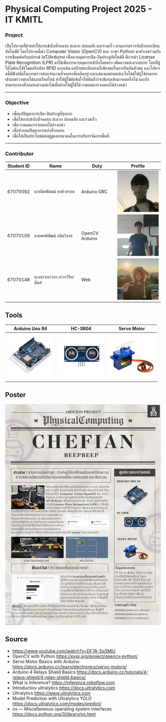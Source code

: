 # Physical Computing Project 2025 - IT KMITL

### Project
เป็นโปรเจคที่ช่วยทำให้การเข้าถึงที่จอดรถ สะดวก ปลอดภัย และรวดเร็ว ผ่านการตรวจจับป้ายทะเบียนอัตโนมัติ โดยโปรเจคนี้นำ Computer Vision (OpenCV) และ ภาษา Python มาทำงานร่วมกับการเชื่อมต่อกับอุปกรณ์ IoT/Arduino เพื่อควบคุมการเปิด-ปิดประตูอัตโนมัติ มีการนำ License Plate Recognition (LPR) มาใช้เพื่อการควบคุมการเข้าถึงโดยตรง เพิ่มความสะดวกสบาย โดยที่ผู้ใช้ไม่ต้องใช้รีโมตหรือบัตร RFID แบบเดิม แค่ป้ายทะเบียนรถก็เพียงพอในการยืนยันตัวตน และโปรเจคนี้มีฟังก์ชันในการตรวจสอบจำนวนที่จอดรถที่เหลืออยู่ และแสดงผลผ่านหน้าเว็บไซต์ให้ผู้ใช้สามารถเข้ามาตรวจสอบได้แบบเรียลไทม์ ทำให้ผู้ใช้ตัดสินใจได้ทันทีว่าจะขับรถเข้ามาจอดหรือไม่ และยังสามารถจองที่จอดรถล่วงหน้าได้เพื่อช่วยให้ผู้ใช้ได้วางแผนการจอดรถได้ล่วงหน้า


<hr>

### Objective

- เพื่อแก้ปัญหาการเปิด-ปิดประตูที่ยุ่งยาก
- เพื่อให้การเข้าถึงที่จอดรถ สะดวก ปลอดภัย และรวดเร็ว
- เพื่อวางแผนการจอดรถได้ล่วงหน้า
- เพื่อช่วยลดปัญหาการแย่งที่จอดรถ
- เพื่อให้เป็นประโยชน์ต่อผู้ดูแลลานจอดในการบริหารจัดการพื้นที่
<hr>

### Contributor
| Student ID | Name | Duty | Profile |
|--|--|--|--|
| 67070092 | นายนิพพิชฌน์ คงห้วยรอบ | Arduino ORC | <img src="Web_project/images/pitch.png" width="150">|
| 67070109 | นายพรพิพัฒน์ ลลิตวิภาส |OpenCV Arduino | <img src="Web_project/images/tobyC.png" width="150"> |
| 67070148 | นางสาวเยาวภา ถาวรวิริยะนันท์ | Web | <img src="Web_project/images/bambooC.png" width="150"> |

## Tools
| Arduino Uno R4 | HC-SR04 | Servo Motor |
|--|--|--|
| <img src="Web_project/images/arduino.png" width="150"> | <img src="Web_project/images/HC-SR04.png" width="150"> | <img src="Web_project/images/servoc.png" width="150"> |


## Poster
<a href = "https://drive.google.com/drive/folders/1e_FzrNQVKajnIAMAk_B2tNfzFBrcT_Pi"><img src="Web_project/images/Poster.png"></a>

## Source
- https://www.youtube.com/watch?v=DF7A-Sq3MlU
- OpenCV with Python https://pypi.org/project/opencv-python/
- Servo Motor Basics with Arduino https://docs.arduino.cc/learn/electronics/servo-motors/
- Arduino 4 Relays Shield Basics https://docs.arduino.cc/tutorials/4-relays-shield/4-relay-shield-basics/
- What is Inference? https://inference.roboflow.com
- Introductiov ultralytics https://docs.ultralytics.com
- Ultralytics https://www.ultralytics.com
- Model Prediction with Ultralytics YOLO https://docs.ultralytics.com/modes/predict/
- os — Miscellaneous operating system interfaces https://docs.python.org/3/library/os.html


